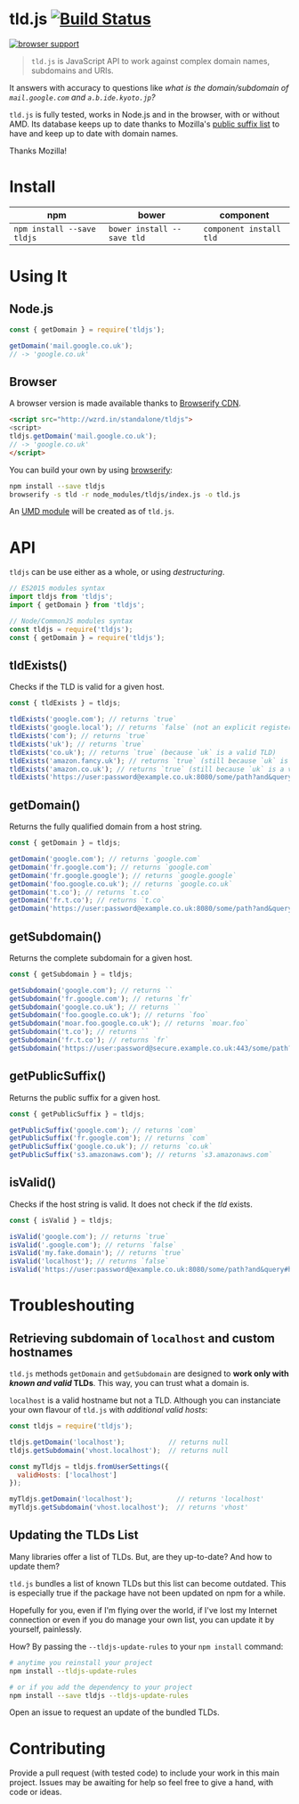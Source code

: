 # tld.js [![Build Status](https://secure.travis-ci.org/oncletom/tld.js.png?branch=master)](http://travis-ci.org/oncletom/tld.js)

[![browser support](https://ci.testling.com/oncletom/tld.js.png)](https://ci.testling.com/oncletom/tld.js)

> `tld.js` is JavaScript API to work against complex domain names, subdomains and URIs.

It answers with accuracy to questions like *what is the domain/subdomain of `mail.google.com` and `a.b.ide.kyoto.jp`?*

`tld.js` is fully tested, works in Node.js and in the browser, with or without AMD.
Its database keeps up to date thanks to Mozilla's [public suffix list](http://publicsuffix.org/list/) to have and keep up to date with domain names.

Thanks Mozilla!

# Install

<table>
  <thead>
    <tr>
      <th>npm</th>
      <th>bower</th>
      <th>component</th>
    </tr>
  </thead>
  <tbody>
    <tr>
      <td><code>npm install --save tldjs</code></td>
      <td><code>bower install --save tld</code></td>
      <td><code>component install tld</code></td>
    </tr>
  </tbody>
</table>


# Using It

## Node.js

```javascript
const { getDomain } = require('tldjs');

getDomain('mail.google.co.uk');
// -> 'google.co.uk'
```

## Browser

A browser version is made available thanks to [Browserify CDN](http://wzrd.in/).

```html
<script src="http://wzrd.in/standalone/tldjs">
<script>
tldjs.getDomain('mail.google.co.uk');
// -> 'google.co.uk'
</script>
```

You can build your own by using [browserify](http://browserify.org/):

```bash
npm install --save tldjs
browserify -s tld -r node_modules/tldjs/index.js -o tld.js
```

An [UMD module](https://github.com/umdjs/umd) will be created as of `tld.js`.

# API

`tldjs` can be use either as a whole, or using *destructuring*.

```js
// ES2015 modules syntax
import tldjs from 'tldjs';
import { getDomain } from 'tldjs';

// Node/CommonJS modules syntax
const tldjs = require('tldjs');
const { getDomain } = require('tldjs');
```

## tldExists()

Checks if the TLD is valid for a given host.

```javascript
const { tldExists } = tldjs;

tldExists('google.com'); // returns `true`
tldExists('google.local'); // returns `false` (not an explicit registered TLD)
tldExists('com'); // returns `true`
tldExists('uk'); // returns `true`
tldExists('co.uk'); // returns `true` (because `uk` is a valid TLD)
tldExists('amazon.fancy.uk'); // returns `true` (still because `uk` is a valid TLD)
tldExists('amazon.co.uk'); // returns `true` (still because `uk` is a valid TLD)
tldExists('https://user:password@example.co.uk:8080/some/path?and&query#hash'); // returns `true`
```

## getDomain()

Returns the fully qualified domain from a host string.

```javascript
const { getDomain } = tldjs;

getDomain('google.com'); // returns `google.com`
getDomain('fr.google.com'); // returns `google.com`
getDomain('fr.google.google'); // returns `google.google`
getDomain('foo.google.co.uk'); // returns `google.co.uk`
getDomain('t.co'); // returns `t.co`
getDomain('fr.t.co'); // returns `t.co`
getDomain('https://user:password@example.co.uk:8080/some/path?and&query#hash'); // returns `example.co.uk`
```

## getSubdomain()

Returns the complete subdomain for a given host.

```javascript
const { getSubdomain } = tldjs;

getSubdomain('google.com'); // returns ``
getSubdomain('fr.google.com'); // returns `fr`
getSubdomain('google.co.uk'); // returns ``
getSubdomain('foo.google.co.uk'); // returns `foo`
getSubdomain('moar.foo.google.co.uk'); // returns `moar.foo`
getSubdomain('t.co'); // returns ``
getSubdomain('fr.t.co'); // returns `fr`
getSubdomain('https://user:password@secure.example.co.uk:443/some/path?and&query#hash'); // returns `secure`
```

## getPublicSuffix()

Returns the public suffix for a given host.

```javascript
const { getPublicSuffix } = tldjs;

getPublicSuffix('google.com'); // returns `com`
getPublicSuffix('fr.google.com'); // returns `com`
getPublicSuffix('google.co.uk'); // returns `co.uk`
getPublicSuffix('s3.amazonaws.com'); // returns `s3.amazonaws.com`
```

## isValid()

Checks if the host string is valid.
It does not check if the *tld* exists.

```javascript
const { isValid } = tldjs;

isValid('google.com'); // returns `true`
isValid('.google.com'); // returns `false`
isValid('my.fake.domain'); // returns `true`
isValid('localhost'); // returns `false`
isValid('https://user:password@example.co.uk:8080/some/path?and&query#hash'); // returns `true`
```

# Troubleshouting

## Retrieving subdomain of `localhost` and custom hostnames

`tld.js` methods `getDomain` and `getSubdomain` are designed to **work only with *known and valid* TLDs**.
This way, you can trust what a domain is.

`localhost` is a valid hostname but not a TLD. Although you can instanciate your own flavour of `tld.js` with *additional valid hosts*:

```js
const tldjs = require('tldjs');

tldjs.getDomain('localhost');           // returns null
tldjs.getSubdomain('vhost.localhost');  // returns null

const myTldjs = tldjs.fromUserSettings({
  validHosts: ['localhost']
});

myTldjs.getDomain('localhost');           // returns 'localhost'
myTldjs.getSubdomain('vhost.localhost');  // returns 'vhost'
```

## Updating the TLDs List

Many libraries offer a list of TLDs. But, are they up-to-date? And how to update them?

`tld.js` bundles a list of known TLDs but this list can become outdated.
This is especially true if the package have not been updated on npm for a while.

Hopefully for you, even if I'm flying over the world, if I've lost my Internet connection or even if
you do manage your own list, you can update it by yourself, painlessly.

How? By passing the `--tldjs-update-rules` to your `npm install` command:

```bash
# anytime you reinstall your project
npm install --tldjs-update-rules

# or if you add the dependency to your project
npm install --save tldjs --tldjs-update-rules
```

Open an issue to request an update of the bundled TLDs.


# Contributing

Provide a pull request (with tested code) to include your work in this main project.
Issues may be awaiting for help so feel free to give a hand, with code or ideas.
